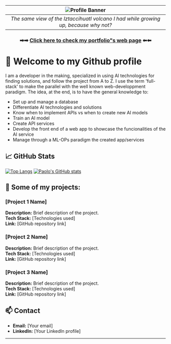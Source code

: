 |![Profile Banner](https://i.imgur.com/j4zzfzE.png)|
|:--:| 
|*The same view of the Iztaccihuatl volcano I had while growing up, because why not?*|


<h3 align="center">
  ➡➡ <a href="https://apologospm.github.io/"> Click here to check my portfolio"s web page</a> ⬅⬅
</h3>


# :briefcase: Welcome to my Github profile

I am a developer in the making, specialized in using AI technologies for finding solutions, and follow the project from A to Z. I use the term 'full-stack' to make the parallel with the well known web-developpment paradigm. The idea, at the end, is to have the general knowledge to:

* Set up and manage a database
* Differentiate AI technologies and solutions
* Know when to implement APIs vs when to create new AI models
* Train an AI model
* Create API services
* Develop the front end of a web app to showcase the funcionalities of the AI service
* Manage through a ML-OPs paradigm the created app/services

## 📈 GitHub Stats
[![Top Langs](https://github-readme-stats.vercel.app/api/top-langs/?username=apologospm&exclude_repo=apologospm.github.io&hide=scss&layout=donut)](https://github.com/apologospm/github-readme-stats)
[![Paolo's GitHub stats](https://github-readme-stats.vercel.app/api?username=apologospm)](https://github.com/apologospm/github-readme-stats)

## 🚀 Some of my projects: 

### [Project 1 Name]
**Description:** Brief description of the project.  
**Tech Stack:** [Technologies used]  
**Link:** [GitHub repository link]

### [Project 2 Name]
**Description:** Brief description of the project.  
**Tech Stack:** [Technologies used]  
**Link:** [GitHub repository link]

### [Project 3 Name]
**Description:** Brief description of the project.  
**Tech Stack:** [Technologies used]  
**Link:** [GitHub repository link]


## 📫 Contact

- **Email:** [Your email]
- **LinkedIn:** [Your LinkedIn profile]

---


<!---
If you managed to be curious enough to come here, i see you have the time for a story, so let me ask you something... did you ever hear the tragedy of Darth Plagueis The Wise?
--->
